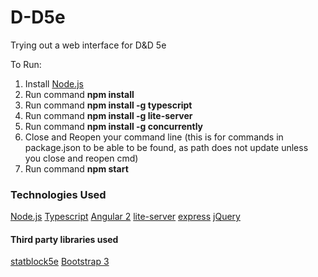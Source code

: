 # D-D5e
Trying out a web interface for D&amp;D 5e

To Run:

1. Install [Node.js](https://nodejs.org/en/)
2. Run command **npm install**
3. Run command **npm install -g typescript**
4. Run command **npm install -g lite-server**
5. Run command **npm install -g concurrently**
6. Close and Reopen your command line (this is for commands in package.json to be able to be found, as path does not update unless you close and reopen cmd)
7. Run command **npm start**

### Technologies Used

[Node.js](https://nodejs.org/en/)
[Typescript](https://www.typescriptlang.org/)
[Angular 2](https://angular.io/)
[lite-server](https://github.com/johnpapa/lite-server)
[express](http://expressjs.com/)
[jQuery](https://jquery.com/)

#### Third party libraries used

[statblock5e](https://github.com/Valloric/statblock5e)
[Bootstrap 3](http://getbootstrap.com/)
